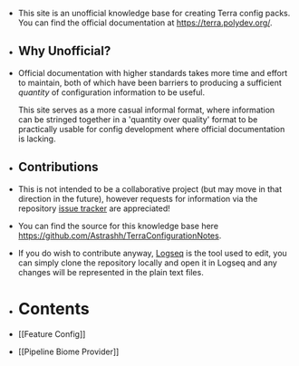 - This site is an unofficial knowledge base for creating Terra config packs. You can find the official documentation at https://terra.polydev.org/.
- ## Why Unofficial?
- Official documentation with higher standards takes more time and effort to maintain, both of which have been barriers to producing a sufficient *quantity* of configuration information to be useful.
  
  This site serves as a more casual informal format, where information can be stringed together in a 'quantity over quality' format to be practically usable for config development where official documentation is lacking.
- ## Contributions
- This is not intended to be a collaborative project (but may move in that direction in the future), however requests for information via the repository [issue tracker](https://github.com/Astrashh/TerraConfigurationNotes/issues) are appreciated!
- You can find the source for this knowledge base here https://github.com/Astrashh/TerraConfigurationNotes.
- If you do wish to contribute anyway, [Logseq](https://logseq.com/) is the tool used to edit, you can simply clone the repository locally and open it in Logseq and any changes will be represented in the plain text files.
- # Contents
- [[Feature Config]]
- [[Pipeline Biome Provider]]